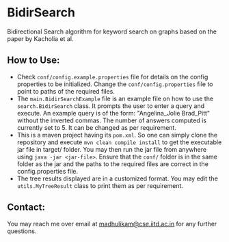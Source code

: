 # BidirSearch

Bidirectional Search algorithm for keyword search on graphs based on the paper by Kacholia et al.

## How to Use:
* Check `conf/config.example.properties` file for details on the config properties to be initialized. Change the `conf/config.properties` file to point to paths of the required files.
* The `main.BidirSearchExample` file is an example file on how to use the `search.BidirSearch` class. It prompts the user to enter a query and execute. An example query is of the form: "Angelina_Jolie Brad_Pitt" without the inverted commas. The number of answers computed is currently set to 5. It can be changed as per requirement.
* This is a maven project having its `pom.xml`. So one can simply clone the repository and execute `mvn clean compile install` to get the executable jar file in target/ folder. You may then run the jar file from anywhere using `java -jar <jar-file>`. Ensure that the `conf/` folder is in the same folder as the jar and the paths to the required files are correct in the config.properties file.
* The tree results displayed are in a customized format. You may edit the `utils.MyTreeResult` class to print them as per requirement.

## Contact:
You may reach me over email at madhulikam@cse.iitd.ac.in for any further questions.